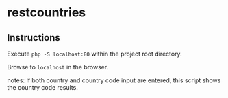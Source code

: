 # restcountries

## Instructions

Execute `php -S localhost:80` within the project root directory.

Browse to `localhost` in the browser.

notes:
If both country and country code input are entered, this script shows the country code results.
